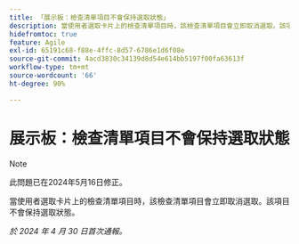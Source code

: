 ```yaml
---
title: 「展示板：檢查清單項目不會保持選取狀態」
description: 當使用者選取卡片上的檢查清單項目時，該檢查清單項目會立即取消選取。該項目不會保持選取狀態。
hidefromtoc: true
feature: Agile
exl-id: 65191c68-f88e-4ffc-8d57-6786e1d6f08e
source-git-commit: 4acd3830c34139d8d54e614bb5197f00fa63613f
workflow-type: tm+mt
source-wordcount: '66'
ht-degree: 90%

---
```


# 展示板：檢查清單項目不會保持選取狀態

>[!NOTE]
>
>此問題已在2024年5月16日修正。

當使用者選取卡片上的檢查清單項目時，該檢查清單項目會立即取消選取。該項目不會保持選取狀態。

_於 2024 年 4 月 30 日首次通報。_
